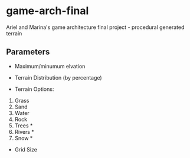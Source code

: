 # game-arch-final
Ariel and Marina's game architecture final project - procedural generated terrain

## Parameters

* Maximum/minumum elvation

* Terrain Distribution (by percentage)

* Terrain Options:

1. Grass
2. Sand
3. Water
4. Rock
5. Trees *
6. Rivers *
7. Snow *

* Grid Size
